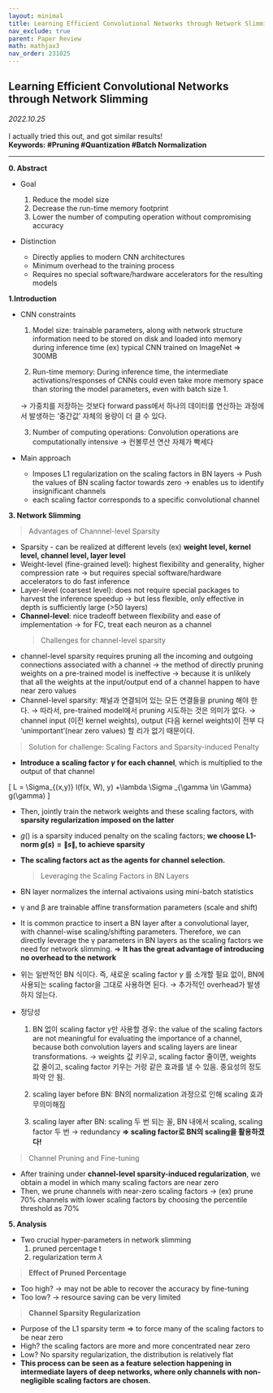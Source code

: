 ```yaml
---
layout: minimal
title: Learning Efficient Convolutional Networks through Network Slimming
nav_exclude: true
parent: Paper Review
math: mathjax3
nav_order: 231025
---
```


## Learning Efficient Convolutional Networks through Network Slimming

_2022.10.25_  
 <br>
I actually tried this out, and got similar results!   
**Keywords: #Pruning #Quantization #Batch Normalization**

---

**0. Abstract**

- Goal

  1. Reduce the model size
  2. Decrease the run-time memory footprint
  3. Lower the number of computing operation without compromising accuracy

- Distinction
  - Directly applies to modern CNN architectures
  - Minimum overhead to the training process
  - Requires no special software/hardware accelerators for the resulting models

**1.Introduction**

- CNN constraints

  1. Model size: trainable parameters, along with network structure information need to be stored on disk and loaded into memory during inference time (ex) typical CNN trained on ImageNet ⇒ 300MB

  2. Run-time memory: During inference time, the intermediate activations/responses of CNNs could even take more memory space than storing the model parameters, even with batch size 1.

  → 가중치를 저장하는 것보다 forward pass에서 하나의 데이터를 연산하는 과정에서 발생하는 ‘중간값’ 자체의 용량이 더 클 수 있다.

  3. Number of computing operations: Convolution operations are computationally intensive → 컨볼루션 연산 자체가 빡세다

- Main approach
  - Imposes L1 regularization on the scaling factors in BN layers → Push the values of BN scaling factor towards zero → enables us to identify insignificant channels
  - each scaling factor corresponds to a specific convolutional channel

**3. Network Slimming**

> Advantages of Channnel-level Sparsity

- Sparsity - can be realized at different levels (ex) **weight level, kernel level, channel level, layer level**
- Weight-level (fine-grained level): highest flexibility and generality, higher compression rate → but requires special software/hardware accelerators to do fast inference
- Layer-level (coarsest level): does not require special packages to harvest the inference speedup → but less flexible, only effective in depth is sufficiently large (>50 layers)
- **Channel-level**: nice tradeoff between flexibility and ease of implementation → for FC, treat each neuron as a channel
  > Challenges for channel-level sparsity
- channel-level sparsity requires pruning all the incoming and outgoing connections associated with a channel
  → the method of directly pruning weights on a pre-trained model is ineffective
  → because it is unlikely that all the weights at the input/output end of a channel happen to have near zero values
- Channel-level sparsity: 채널과 연결되어 있는 모든 연결들을 pruning 해야 한다. → 따라서, pre-trained model에서 pruning 시도하는 것은 의미가 없다. → channel input (이전 kernel weights), output (다음 kernel weights)이 전부 다 ‘unimportant’(near zero values) 할 리가 없기 때문이다.

> Solution for challenge: Scaling Factors and Sparsity-induced Penalty

- **Introduce a scaling factor $\gamma$ for each channel**, which is multiplied to the output of that channel

\[
L = \Sigma_{(x,y)} l(f(x, W), y) +\lambda \Sigma 
 _{\gamma \in \Gamma} g(\gamma)
\]

- Then, jointly train the network weights and these scaling factors, with **sparsity regularization imposed on the latter**

- $g()$ is a sparsity induced penalty on the scaling factors; **we choose L1-norm $g(s) = \|s\|$, to achieve sparsity**

- **The scaling factors act as the agents for channel selection.**
  > Leveraging the Scaling Factors in BN Layers
- BN layer normalizes the internal activaions using mini-batch statistics
- γ and β are trainable affine transformation parameters (scale and shift)
- It is common practice to insert a BN layer after a convolutional layer, with channel-wise scaling/shifting parameters. Therefore, we can directly leverage the γ parameters in BN layers as the scaling factors we need for network slimming.
  ⇒ **It has the great advantage of introducing no overhead to the network**
- 위는 일반적인 BN 식이다. 즉, 새로운 scaling factor $\gamma$ 를 소개할 필요 없이, BN에 사용되는 scaling factor을 그대로 사용하면 된다. → 추가적인 overhead가 발생하지 않는다.

- 정당성

  1. BN 없이 scaling factor $\gamma$만 사용할 경우: the value of the scaling factors are not meaningful for evaluating the importance of a channel, because both convolution layers and scaling layers are linear transformations. → weights 값 키우고, scaling factor 줄이면, weights 값 줄이고, scaling factor 키우는 거랑 같은 효과를 낼 수 있음. 중요성의 정도 파악 안 됨.

  2. scaling layer before BN: BN의 normalization 과정으로 인해 scaling 효과 무의미해짐

  3. scaling layer after BN: scaling 두 번 되는 꼴, BN 내에서 scaling, scaling factor 두 번 → redundancy
     **⇒ scaling factor로 BN의 scaling을 활용하겠다!**

> Channel Pruning and Fine-tuning

- After training under **channel-level sparsity-induced regularization**, we obtain a model in which many scaling factors are near zero
- Then, we prune channels with near-zero scaling factors
  → (ex) prune 70% channels with lower scaling factors by choosing the percentile threshold as 70%

**5. Analysis**

- Two crucial hyper-parameters in network slimming
  1. pruned percentage $\text{t}$
  2. regularization term $\lambda$

> **Effect of Pruned Percentage**

- Too high?
  → may not be able to recover the accuracy by fine-tuning
- Too low?
  → resource saving can be very limited

> **Channel Sparsity Regularization**

- Purpose of the L1 sparsity term ⇒ to force many of the scaling factors to be near zero
- High? the scaling factors are more and more concentrated near zero
- Low? No sparsity regularization, the distribution is relatively flat
- **This process can be seen as a feature selection happening in intermediate layers of deep networks, where only channels with non-negligible scaling factors are chosen.**

<script>
MathJax = {
  tex: {
    inlineMath: [['$', '$'], ['\\(', '\\)']],
    displayMath: [['$$', '$$'], ['\[', '\]']]
  },
  svg: {
    fontCache: 'global'
  }
};
</script>
<script type="text/javascript" id="MathJax-script" async
  src="https://cdn.jsdelivr.net/npm/mathjax@3/es5/tex-svg.js">
</script>
